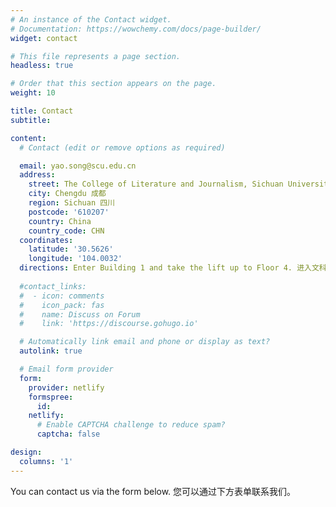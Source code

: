 ```yaml
---
# An instance of the Contact widget.
# Documentation: https://wowchemy.com/docs/page-builder/
widget: contact

# This file represents a page section.
headless: true

# Order that this section appears on the page.
weight: 10

title: Contact
subtitle:

content:
  # Contact (edit or remove options as required)

  email: yao.song@scu.edu.cn
  address:
    street: The College of Literature and Journalism, Sichuan University (Jiangan Campus) 四川大学江安校区文学与新闻学院
    city: Chengdu 成都
    region: Sichuan 四川
    postcode: '610207'
    country: China
    country_code: CHN
  coordinates:
    latitude: '30.5626'
    longitude: '104.0032'
  directions: Enter Building 1 and take the lift up to Floor 4. 进入文科楼一区乘电梯至4楼。
  
  #contact_links:
  #  - icon: comments
  #    icon_pack: fas
  #    name: Discuss on Forum
  #    link: 'https://discourse.gohugo.io'

  # Automatically link email and phone or display as text?
  autolink: true

  # Email form provider
  form:
    provider: netlify
    formspree:
      id:
    netlify:
      # Enable CAPTCHA challenge to reduce spam?
      captcha: false

design:
  columns: '1'
---
```


You can contact us via the form below. 您可以通过下方表单联系我们。

